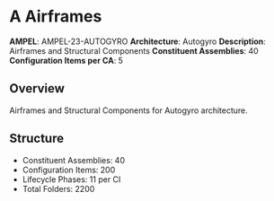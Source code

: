 # A Airframes

**AMPEL**: AMPEL-23-AUTOGYRO
**Architecture**: Autogyro
**Description**: Airframes and Structural Components
**Constituent Assemblies**: 40
**Configuration Items per CA**: 5

## Overview
Airframes and Structural Components for Autogyro architecture.

## Structure
- Constituent Assemblies: 40
- Configuration Items: 200
- Lifecycle Phases: 11 per CI
- Total Folders: 2200
